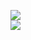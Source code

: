 [![](https://img.shields.io/badge/Made%20With-Github%20Spray-lightgrey.svg?style=for-the-badge&logo=github)](https://github.com/Annihil/github-spray#5306)  
[![](https://i.imgur.com/2DrTn0Z.gif)](https://github.com/Annihil/github-spray)